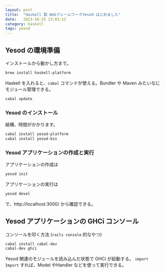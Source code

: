 ```yaml
---
layout: post
title:  "Haskell 製 WebフレームワークYesod はじめました"
date:   2013-10-25 13:03:12
category: haskell
tags: yesod
---
```


## Yesod の環境準備

インストールから動かし方まで。

```sh
brew install haskell-platform
```

Haskell を入れると、`cabal` コマンドが使える。Bundler や Maven みたいなにモジュール管理できる。

```sh
cabal update
```

### Yesod のインストール

結構、時間がかかります。

```sh
cabal install yesod-platform
cabal install yesod-bin
```

### Yesod アプリケーションの作成と実行

アプリケーションの作成は

```sh
yesod init
```

アプリケーションの実行は

```sh
yesod devel
```

で、http://localhost:3000/ から確認できる。

## Yesod アプリケーションの GHCi コンソール

コンソールを叩く方法 (`rails console` 的なやつ)

```sh
cabal install cabal-dev
cabal-dev ghci
```

Yesod 関連のモジュールを読み込んだ状態で GHCi が起動する。
`import Import` すれば、Model やHandler などを使って実行できる。

